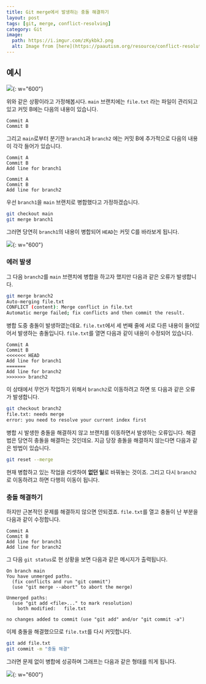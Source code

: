 ```yaml
---
title: Git merge에서 발생하는 충돌 해결하기
layout: post
tags: [git, merge, conflict-resolving]
category: Git
image:
  path: https://i.imgur.com/zKykbkJ.png
  alt: Image from [here](https://paautism.org/resource/conflict-resolution-relationships/)
---
```


## 예시

![](https://i.imgur.com/xEVTGd6.png){: w="600"}

위와 같은 상황이라고 가정해봅시다. `main` 브랜치에는 `file.txt` 라는 파일이 관리되고 있고 커밋 B에는 다음의 내용이 있습니다.

```
Commit A
Commit B
```

그리고 `main`로부터 분기한 `branch1`과 `branch2` 에는 커밋 B에 추가적으로 다음의 내용이 각각 들어가 있습니다.

```
Commit A
Commit B
Add line for branch1
```

```
Commit A
Commit B
Add line for branch2
```

우선 `branch1`을 `main` 브랜치로 병합했다고 가정하겠습니다.

```bash
git checkout main
git merge branch1
```

그러면 당연히 `branch1`의 내용이 병합되어 `HEAD`는 커밋 C를 바라보게 됩니다.

![](https://i.imgur.com/Pp2rcSU.png){: w="600"}

### 에러 발생

그 다음 `branch2`를 `main` 브랜치에 병합을 하고자 했지만 다음과 같은 오류가 발생합니다.

```bash
git merge branch2
Auto-merging file.txt
CONFLICT (content): Merge conflict in file.txt
Automatic merge failed; fix conflicts and then commit the result.
```

병합 도중 충돌이 발생하였는데요. `file.txt`에서 세 번째 줄에 서로 다른 내용이 들어있어서 발생하는 충돌입니다. `file.txt`를 열면 다음과 같이 내용이 수정되어 있습니다.

```
Commit A
Commit B
<<<<<<< HEAD
Add line for branch1
=======
Add line for branch2
>>>>>>> branch2
```

이 상태에서 무언가 작업하기 위해서 `branch2`로 이동하려고 하면 또 다음과 같은 오류가 발생합니다.

```bash
git checkout branch2
file.txt: needs merge
error: you need to resolve your current index first
```

병합 시 발생한 충돌을 해결하지 않고 브랜치를 이동하면서 발생하는 오류입니다. 해결법은 당연히 충돌을 해결하는 것인데요. 지금 당장 충돌을 해결하지 않는다면 다음과 같은 방법이 있습니다.

```bash
git reset --merge
```

현재 병합하고 있는 작업을 리셋하여 **없던 일**로 바꿔놓는 것이죠. 그리고 다시 `branch2`로 이동하려고 하면 다행히 이동이 됩니다.

### 충돌 해결하기

하지만 근본적인 문제를 해결하지 않으면 안되겠죠. `file.txt`를 열고 충돌이 난 부분을 다음과 같이 수정합니다.

```
Commit A
Commit B
Add line for branch1
Add line for branch2
```

그 다음 `git status`로 현 상황을 보면 다음과 같은 메시지가 출력됩니다.

```
On branch main
You have unmerged paths.
  (fix conflicts and run "git commit")
  (use "git merge --abort" to abort the merge)

Unmerged paths:
  (use "git add <file>..." to mark resolution)
	both modified:   file.txt

no changes added to commit (use "git add" and/or "git commit -a")
```

이제 충돌을 해결했으므로 `file.txt`를 다시 커밋합니다.

```bash
git add file.txt
git commit -m "충돌 해결"
```

그러면 문제 없이 병합에 성공하며 그래프는 다음과 같은 형태를 띄게 됩니다.

![](https://i.imgur.com/g2jesI0.png){: w="600"}